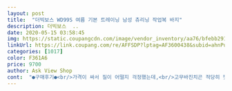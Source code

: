 ```yaml
---
layout: post 
title:  "더빅보스 WD99S 여름 기본 트레이닝 남성 츄리닝 작업복 바지" 
description: 더빅보스  ..
date: 2020-05-15 03:58:45 
img: https://static.coupangcdn.com/image/vendor_inventory/aa76/bfebb291cb99e772e81af3cca60ddf42a03ec613224ae6de1abd501eb74b.jpg 
linkUrl: https://link.coupang.com/re/AFFSDP?lptag=AF3600438&subid=ahnPublicAsk&pageKey=207257502&itemId=613161622&vendorItemId=4608674133&traceid=V0-113-e141032d75c9ff03 
categories: [1017] 
color: F361A6 
price: 9700 
author: Ask View Shop 
cont:  "●구매후기●<br/>가격이 싸서 질이 어떨지 걱정했는데,<br/>고무바진치곤 적당히 핏인데.<br/>.<br/>ㅋㅋ<br/>그렇게 생각햇닌봐요<br/>남편작업복이필요해서 블랙이랑블루 두벌구매후 여러번입고 빨아본결과 그렇게 스판이 많지도않으며 무릎뒤편은 구김도 심하고 바지는 얇은데 물빠짐도 약간있음 작업복이 더필요한데 재구매는 안하고싶네요ㅠ<br/>너무 좋아요.<br/><br/>두벌 더 주문합니다<br/>디자인도 깔끔하고 원단도 좋고 가성비 최고네요.<br/><br/>리뷰에서 타이트 하다고 한걸 본거같아서<br/>모양은  거의 일자 평범하고 여름에 시원하게 입는 바지인것같아요.<br/><br/>박음질도 잘 되어있고 기장도 만족하고 재질도 여름에 딱 입니다 너무좋아요<br/>사이즈만 크게 입는다면 추천합니다.<br/><br/>완전 여름바지이구요<br/>이가격이면  속는셈 치고 한개 구매 해보셔도 좋으실꺼같아요<br/>일할때 입기 괜찮은거같아요<br/>작업복으로 추천ㅋ<br/>적당한핏이고.<br/> 얇으면서 탄탄한거 같아요<br/>제가너무 스키니 핏을 원햇나봐요<br/>키 173 몸무게 75 25살<br/>트레이닝복이라해서 봤는데 일반 바지에 허리 고무줄밴딩있는 바지입니다.<br/>평상복으로 입어도 될것같네요<br/>평소에 허리 31<br/> -32입는데 M사이즈 딱맞아요<br/>하체가 튼실한 분은 한 치수 크게 입는 게 좋습니다.<br/> 가볍고 편안하지만 의자에 앉거나 쪼그려 앉을 때마다 불편합니다.<br/> 바지 길이도 발목 위로 껑충 올라가구요.<br/><br/>허리 40사이즈 아들 XXXX4사이즈 딱 맞네요<br/>가격이 싸서 질이 어떨지 걱정했는데,<br/>고무바진치곤 적당히 핏인데.<br/>.<br/>ㅋㅋ<br/>그렇게 생각햇닌봐요<br/>남편작업복이필요해서 블랙이랑블루 두벌구매후 여러번입고 빨아본결과 그렇게 스판이 많지도않으며 무릎뒤편은 구김도 심하고 바지는 얇은데 물빠짐도 약간있음 작업복이 더필요한데 재구매는 안하고싶네요ㅠ<br/>너무 좋아요.<br/><br/>두벌 더 주문합니다<br/>디자인도 깔끔하고 원단도 좋고 가성비 최고네요.<br/><br/>리뷰에서 타이트 하다고 한걸 본거같아서<br/>모양은  거의 일자 평범하고 여름에 시원하게 입는 바지인것같아요.<br/><br/>박음질도 잘 되어있고 기장도 만족하고 재질도 여름에 딱 입니다 너무좋아요<br/>사이즈만 크게 입는다면 추천합니다.<br/><br/>완전 여름바지이구요<br/>이가격이면  속는셈 치고 한개 구매 해보셔도 좋으실꺼같아요<br/>일할때 입기 괜찮은거같아요<br/>작업복으로 추천ㅋ<br/>적당한핏이고.<br/> 얇으면서 탄탄한거 같아요<br/>제가너무 스키니 핏을 원햇나봐요<br/>키 173 몸무게 75 25살<br/>트레이닝복이라해서 봤는데 일반 바지에 허리 고무줄밴딩있는 바지입니다.<br/>평상복으로 입어도 될것같네요<br/>평소에 허리 31<br/> -32입는데 M사이즈 딱맞아요<br/>하체가 튼실한 분은 한 치수 크게 입는 게 좋습니다.<br/> 가볍고 편안하지만 의자에 앉거나 쪼그려 앉을 때마다 불편합니다.<br/> 바지 길이도 발목 위로 껑충 올라가구요.<br/><br/>허리 40사이즈 아들 XXXX4사이즈 딱 맞네요<br/>" 
---
```

